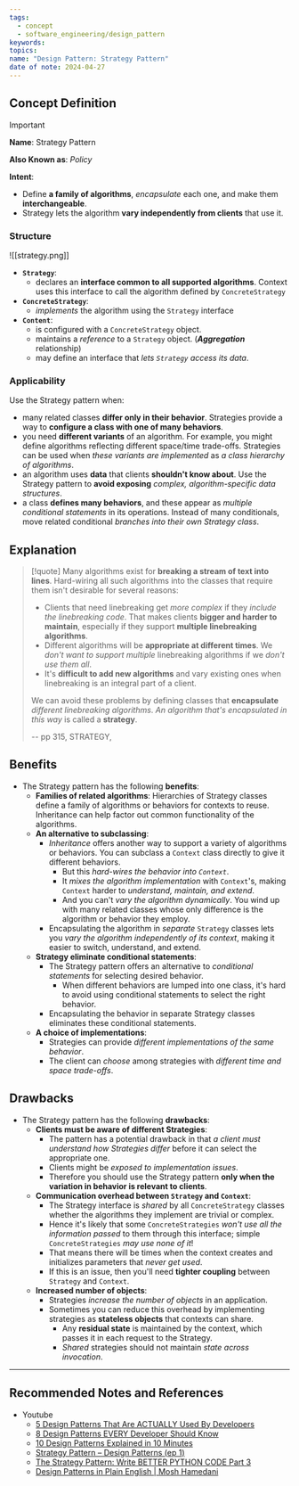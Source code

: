 ```yaml
---
tags:
  - concept
  - software_engineering/design_pattern
keywords: 
topics: 
name: "Design Pattern: Strategy Pattern"
date of note: 2024-04-27
---
```


## Concept Definition

>[!important]
>**Name**: Strategy Pattern
>
>**Also Known as**:  *Policy*
>
>**Intent**: 
>- Define **a family of algorithms**, *encapsulate* each one, and make them **interchangeable**. 
>- Strategy lets the algorithm **vary independently from clients** that use it.

### Structure

![[strategy.png]]

- **`Strategy`**:
	- declares an **interface common to all supported algorithms**. Context uses this interface to call the algorithm defined by `ConcreteStrategy`
- **`ConcreteStrategy`**:
	- *implements* the algorithm using the `Strategy` interface
- **`Content`**:
	- is configured with a `ConcreteStrategy` object. 
	- maintains a *reference* to a `Strategy` object. (***Aggregation*** relationship)
	- may define an interface that *lets `Strategy` access its data*.

### Applicability

Use the Strategy pattern when:

- many related classes **differ only in their behavior**. Strategies provide a way to **configure a class with one of many behaviors**.
- you need **different variants** of an algorithm. For example, you might define algorithms reflecting different space/time trade-offs. Strategies can be used when *these variants are implemented* as *a class hierarchy of algorithms*.
- an algorithm uses **data** that clients **shouldn't know about**. Use the Strategy pattern to **avoid exposing** *complex, algorithm-specific data structures*.
- a class **defines many behaviors**, and these appear as *multiple conditional statements* in its operations. Instead of many conditionals, move related conditional *branches into their own Strategy class*.


## Explanation

>[!quote]
>Many algorithms exist for **breaking a stream of text into lines**. Hard-wiring all such algorithms into the classes that require them isn't desirable for several reasons:
> - Clients that need linebreaking get *more complex* if they *include the linebreaking code*. That makes clients **bigger and harder to maintain**, especially if they support **multiple linebreaking algorithms**.
> - Different algorithms will be **appropriate at different times**. We *don't want to support multiple* linebreaking algorithms if we *don't use them all*.
> - It's **difficult to add new algorithms** and vary existing ones when linebreaking is an integral part of a client. 
>   
> We can avoid these problems by defining classes that **encapsulate** *different linebreaking algorithms*. *An algorithm that's encapsulated in this way* is called a **strategy**.
> 
> -- pp 315, STRATEGY, 

## Benefits

- The Strategy pattern has the following **benefits**:
	- **Families of related algorithms**: Hierarchies of Strategy classes define a family of algorithms or behaviors for contexts to reuse. Inheritance can help factor out common functionality of the algorithms.
	- **An alternative to subclassing**: 
		- *Inheritance* offers another way to support a variety of algorithms or behaviors. You can subclass a `Context` class directly to give it different behaviors. 
			- But this *hard-wires the behavior into `Context`*. 
			- It *mixes the algorithm implementation* with `Context`'s, making `Context` harder to *understand, maintain, and extend*. 
			- And you can't *vary the algorithm dynamically*. You wind up with many related classes whose only difference is the algorithm or behavior they employ. 
		- Encapsulating the algorithm in *separate* `Strategy` classes lets you *vary the algorithm independently of its context*, making it easier to switch, understand, and extend.
	- **Strategy eliminate conditional statements**: 
		- The Strategy pattern offers an alternative to *conditional statements* for selecting desired behavior. 
			- When different behaviors are lumped into one class, it's hard to avoid using conditional statements to select the right behavior. 
		- Encapsulating the behavior in separate Strategy classes eliminates these conditional statements.
	- **A choice of implementations**:
		- Strategies can provide *different implementations of the same behavior*. 
		- The client can *choose* among strategies with *different time and space trade-offs*.

## Drawbacks

- The Strategy pattern has the following **drawbacks**:
	- **Clients must be aware of different Strategies**: 
		- The pattern has a potential drawback in that *a client must understand how Strategies differ* before it can select the appropriate one. 
		- Clients might be *exposed to implementation issues*. 
		- Therefore you should use the Strategy pattern **only when the variation in behavior is relevant to clients**.
	- **Communication overhead between `Strategy` and `Context`**: 
		- The Strategy interface is *shared* by all `ConcreteStrategy` classes whether the algorithms they implement are trivial or complex. 
		- Hence it's likely that some `ConcreteStrategies` *won't use all the information passed* to them through this interface; simple `ConcreteStrategies` *may use none of it*! 
		- That means there will be times when the context creates and initializes parameters that *never get used*. 
		- If this is an issue, then you'll need **tighter coupling** between `Strategy` and `Context`.
	- **Increased number of objects**:
		- Strategies *increase the number of objects* in an application. 
		- Sometimes you can reduce this overhead by implementing strategies as **stateless objects** that contexts can share. 
			- Any **residual state** is maintained by the context, which passes it in each request to the Strategy.
			- *Shared* strategies should not maintain *state across invocation*.


-----------
##  Recommended Notes and References

- Youtube
	- [5 Design Patterns That Are ACTUALLY Used By Developers](https://www.youtube.com/watch?v=YMAwgRwjEOQ&ab_channel=AlexHyett)
	- [8 Design Patterns EVERY Developer Should Know](https://www.youtube.com/watch?v=tAuRQs_d9F8&ab_channel=NeetCode)
	- [10 Design Patterns Explained in 10 Minutes](https://www.youtube.com/watch?v=tv-_1er1mWI&ab_channel=Fireship)
	- [Strategy Pattern – Design Patterns (ep 1)](https://www.youtube.com/watch?v=v9ejT8FO-7I&list=PLrhzvIcii6GNjpARdnO4ueTUAVR9eMBpc&ab_channel=ChristopherOkhravi)
	- [The Strategy Pattern: Write BETTER PYTHON CODE Part 3](https://www.youtube.com/watch?v=WQ8bNdxREHU&t=259s&ab_channel=ArjanCodes)
	- [Design Patterns in Plain English | Mosh Hamedani](https://www.youtube.com/watch?v=NU_1StN5Tkk&ab_channel=ProgrammingwithMosh)